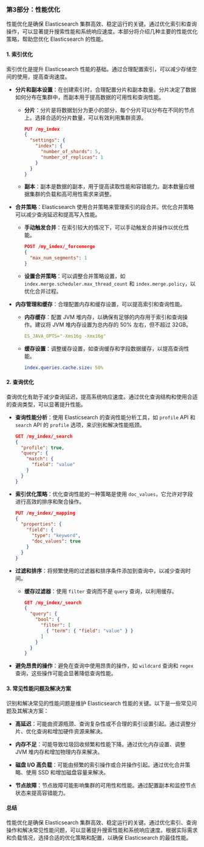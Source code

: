 ### 第3部分：性能优化

性能优化是确保 Elasticsearch 集群高效、稳定运行的关键。通过优化索引和查询操作，可以显著提升搜索性能和系统响应速度。本部分将介绍几种主要的性能优化策略，帮助您优化 Elasticsearch 的性能。

#### 1. **索引优化**

索引优化是提升 Elasticsearch 性能的基础。通过合理配置索引，可以减少存储空间的使用，提高查询速度。

- **分片和副本设置**：在创建索引时，合理配置分片和副本数量。分片决定了数据如何分布在集群中，而副本用于提高数据的可用性和查询性能。

  - **分片**：分片是将数据划分为更小的部分，每个分片可以分布在不同的节点上。选择合适的分片数量，可以有效利用集群资源。

    ```json
    PUT /my_index
    {
      "settings": {
        "index": {
          "number_of_shards": 5,
          "number_of_replicas": 1
        }
      }
    }
    ```

  - **副本**：副本是数据的副本，用于提高读取性能和容错能力。副本数量应根据集群的负载和高可用性需求来调整。

- **合并策略**：Elasticsearch 使用合并策略来管理索引的段合并。优化合并策略可以减少查询延迟和提高写入性能。

  - **手动触发合并**：在索引较大的情况下，可以手动触发合并操作以优化性能。

    ```json
    POST /my_index/_forcemerge
    {
      "max_num_segments": 1
    }
    ```

  - **设置合并策略**：可以调整合并策略设置，如 `index.merge.scheduler.max_thread_count` 和 `index.merge.policy`，以优化合并过程。

- **内存管理和缓存**：合理配置内存和缓存设置，可以提高索引和查询性能。

  - **内存缓存**：配置 JVM 堆内存，以确保有足够的内存用于索引和查询操作。建议将 JVM 堆内存设置为总内存的 50% 左右，但不超过 32GB。

    ```yaml
    ES_JAVA_OPTS="-Xms16g -Xmx16g"
    ```

  - **缓存设置**：调整缓存设置，如查询缓存和字段数据缓存，以提高查询性能。

    ```yaml
    index.queries.cache.size: 50%
    ```

#### 2. **查询优化**

查询优化有助于减少查询延迟，提高系统响应速度。通过优化查询结构和使用合适的查询类型，可以显著提升性能。

- **查询性能分析**：使用 Elasticsearch 的查询性能分析工具，如 `profile` API 和 `search` API 的 `profile` 选项，来识别和解决性能瓶颈。

  ```json
  GET /my_index/_search
  {
    "profile": true,
    "query": {
      "match": {
        "field": "value"
      }
    }
  }
  ```

- **索引优化策略**：优化查询性能的一种策略是使用 `doc_values`，它允许对字段进行高效的排序和聚合操作。

  ```json
  PUT /my_index/_mapping
  {
    "properties": {
      "field": {
        "type": "keyword",
        "doc_values": true
      }
    }
  }
  ```

- **过滤和排序**：将频繁使用的过滤器和排序条件添加到查询中，以减少查询时间。

  - **缓存过滤器**：使用 `filter` 查询而不是 `query` 查询，以利用缓存。

    ```json
    GET /my_index/_search
    {
      "query": {
        "bool": {
          "filter": [
            { "term": { "field": "value" } }
          ]
        }
      }
    }
    ```

- **避免昂贵的操作**：避免在查询中使用昂贵的操作，如 `wildcard` 查询和 `regex` 查询，这些操作可能会显著降低查询性能。

#### 3. **常见性能问题及解决方案**

识别和解决常见的性能问题是维护 Elasticsearch 性能的关键。以下是一些常见问题及其解决方案：

- **高延迟**：可能由资源瓶颈、查询复杂性或不合理的索引设置引起。通过调整分片、优化查询和增加硬件资源来解决。

- **内存不足**：可能导致垃圾回收频繁和性能下降。通过优化内存设置、调整 JVM 堆内存和增加物理内存来解决。

- **磁盘 I/O 高负载**：可能由频繁的索引操作或合并操作引起。通过优化合并策略、使用 SSD 和增加磁盘容量来解决。

- **节点故障**：节点故障可能影响集群的可用性和性能。通过配置副本和监控节点状态来提高容错能力。

#### 总结

性能优化是确保 Elasticsearch 集群高效、稳定运行的关键。通过优化索引、查询操作和解决常见性能问题，可以显著提升搜索性能和系统响应速度。根据实际需求和负载情况，选择合适的优化策略和配置，以确保 Elasticsearch 的最佳性能。